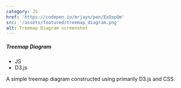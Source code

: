 ```yaml
---
category: JS
href: 'https://codepen.io/mrjayn/pen/ExQxpQm'
src: '/assets/featured/treemap_diagram.png'
alt: Treemap Diagram screenshot
---
```


##### Treemap Diagram

-   JS
-   D3.js

A simple treemap diagram constructed using primarily D3.js and CSS.
